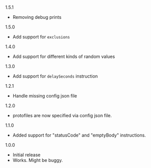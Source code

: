 1.5.1
- Removing debug prints

1.5.0
- Add support for `exclusions`

1.4.0
- Add support for different kinds of random values

1.3.0
- Add support for `delaySeconds` instruction

1.2.1
- Handle missing config json file

1.2.0
- protofiles are now specified via config json file.

1.1.0
- Added support for "statusCode" and "emptyBody" instructions.

1.0.0
- Initial release
- Works.  Might be buggy.
